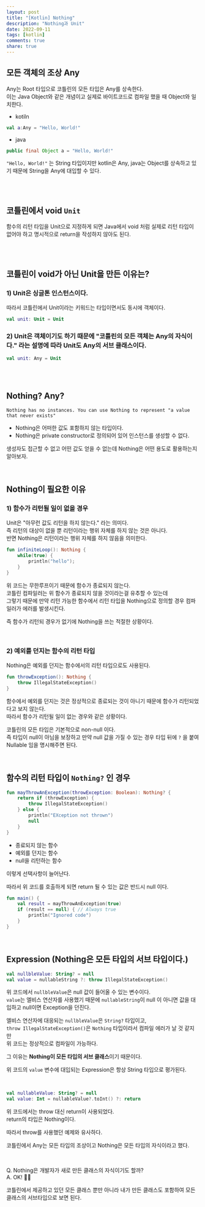 ```yaml
---
layout: post
title: "[Kotlin] Nothing"    
description: "Nothing과 Unit"  
date: 2022-09-11   
tags: [kotlin]    
comments: true   
share: true 
---    
```




## 모든 객체의 조상 Any  
Any는 Root 타입으로 코틀린의 모든 타입은 Any를 상속한다.    
이는 Java Object와 같은 개념이고 실제로 바이트코드로 컴파일 했을 때 Object와 일치한다.     


* kotiln 

```kotlin
val a:Any = "Hello, World!"
```

* java 

```java 
public final Object a = "Hello, World!"
```

`"Hello, World!"` 는 String 타입이지만 kotlin은 Any, java는 Object를 상속하고 있기 때문에 String을 Any에 대입할 수 있다.   

<br /> 
<br />


## 코틀린에서 void `Unit`
함수의 리턴 타입을 Unit으로 지정하게 되면 Java에서 void 처럼 실제로 리턴 타입이 없어야 하고 명시적으로 return을 작성하지 않아도 된다.   

<br />
<br />

## 코틀린이 void가 아닌 Unit을 만든 이유는? 
### 1) Unit은 싱글톤 인스턴스이다. 
따라서 코틀린에서 Unit이라는 키워드는 타입이면서도 동시에 객체이다.   

```kotlin
val unit: Unit = Unit
```

### 2) Unit은 객체이기도 하기 때문에 "코틀린의 모든 객체는 Any의 자식이다." 라는 설명에 따라 Unit도 Any의 서브 클래스이다. 

```kotlin
val unit: Any = Unit
```

<br />
<br />

## Nothing? Any?

```text
Nothing has no instances. You can use Nothing to represent "a value that never exists"
```

* Nothing은 어떠한 값도 포함하지 않는 타입이다. 
* Nothing은 private constructor로 정의되어 있어 인스턴스를 생성할 수 없다.    

생성자도 접근할 수 없고 어떤 값도 얻을 수 없는데 Nothing은 어떤 용도로 활용하는지 알아보자. 

<br />

## Nothing이 필요한 이유 
### 1) 함수가 리턴될 일이 없을 경우 
Unit은 "아무런 값도 리턴을 하지 않는다." 라는 의미다.   
즉 리턴의 대상이 없을 뿐 리턴이라는 행위 자체를 하지 않는 것은 아니다.   
반면 Nothing은 리턴이라는 행위 자체를 하지 않음을 의미한다.   

```kotlin
fun infiniteLoop(): Nothing {
    while(true) {
        println("hello");
    }
}
```

위 코드는 무한루프이기 때문에 함수가 종료되지 않는다.   
코틀린 컴파일러는 위 함수가 종료되지 않을 것이라는걸 유추할 수 있는데   
그렇기 때문에 만약 리턴 가능한 함수에서 리턴 타입을 Nothing으로 정의할 경우 컴파일러가 에러를 발생시킨다.   

즉 함수가 리턴되 경우가 없기에 Nothing을 쓰는 적절한 상황이다. 

<br />

### 2) 예외를 던지는 함수의 리턴 타입 
Nothing은 예외를 던지는 함수에서의 리턴 타입으로도 사용된다.   

```kotlin
fun throwException(): Nothing {
    throw IllegalStateException()
}
```

함수에서 예외를 던지는 것은 정상적으로 종료되는 것이 아니기 때문에 함수가 리턴되었다고 보지 않는다.     
따라서 함수가 리턴될 일이 없는 경우와 같은 상황이다.   

코틀린의 모든 타입은 기본적으로 non-null 이다.    
즉 타입이 null이 아님을 보장하고 만약 null 값을 가질 수 있는 경우 타입 뒤에 `?` 을 붙여 Nullable 임을 명시해주면 된다.   

<br />  

## 함수의 리턴 타입이 `Nothing?` 인 경우 

```kotlin
fun mayThrowAnException(throwException: Boolean): Nothing? {
    return if (throwException) {
        throw IllegalStateException()
    } else {
        println("EXception not thrown")
        null
    }
}
```

* 종료되지 않는 함수 
* 예외를 던지는 함수 
* null을 리턴하는 함수 

이렇게 선택사항이 늘어난다.   

따라서 위 코드를 호출하게 되면 return 될 수 있는 값은 반드시 null 이다. 

```kotlin
fun main() {
    val result = mayThrowAnException(true)
    if (result == null) { // Always true
        println("Ignored code")
    }
}
```

<br />

## Expression (Nothing은 모든 타입의 서브 타입이다.)

```kotlin
val nullbleValue: String? = null 
val value = nullableString ?: throw IllegalStateException()
```

위 코드에서 `nullbleValue`은 null 값이 들어올 수 있는 변수이다.   
`value`는 엘비스 연산자를 사용했기 때문에 `nullableString`이 null 이 아니면 값을 대입하고 null이면 Exception을 던진다.

엘비스 연산자에 대응되는 `nullbleValue`은 `String?` 타입이고,   
`throw IllegalStateException()`은 `Nothing` 타입이라서 컴파일 에러가 날 것 같지만   
위 코드는 정상적으로 컴파일이 가능하다.   

그 이유는 **Nothing이 모든 타입의 서브 클래스**이기 때문이다.    

위 코드의 `value` 변수에 대입되는 Expression은 항상 String 타입으로 평가된다.   

<br />


```kotlin
val nullableValue: String? = null
val value: Int = nullableValue?.toInt() ?: return
```

위 코드에서는 throw 대신 return이 사용되었다.   
return의 타입은 Nothing이다.   

따라서 throw를 사용했던 예제와 유사하다.  

코틀린에서 Any는 모든 타입의 조상이고 Nothing은 모든 타입의 자식이라고 했다.   
 
<br /> 

Q. Nothing은 개발자가 새로 만든 클래스의 자식이기도 할까?  
A. OK! :ok_woman:     

코틀린에서 제공하고 있던 모든 클래스 뿐만 아니라 내가 만든 클래스도 포함하여 모든 클래스의 서브타입으로 보면 된다.   


